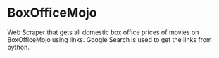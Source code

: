 # BoxOfficeMojo
Web Scraper that gets all domestic box office prices of movies on BoxOfficeMojo using links. Google Search is used to get the links from python.
